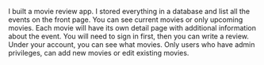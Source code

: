 I built a movie review app.
I stored everything in a database and list all the events on the front page.
You can see current movies or only upcoming movies.
Each movie will have its own detail page with additional information about the event.
You will need to sign in first, then you can write a review.
Under your account, you can see what movies.
Only users who have admin privileges, can add new movies or edit existing movies.
